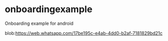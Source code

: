 # onboardingexample
Onboarding example for android

blob:https://web.whatsapp.com/17be195c-e4ab-4dd0-b2af-7181829bd21c
